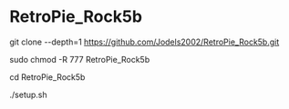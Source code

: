 # RetroPie_Rock5b

git clone --depth=1 https://github.com/Jodels2002/RetroPie_Rock5b.git

sudo chmod -R 777 RetroPie_Rock5b

cd RetroPie_Rock5b

./setup.sh
